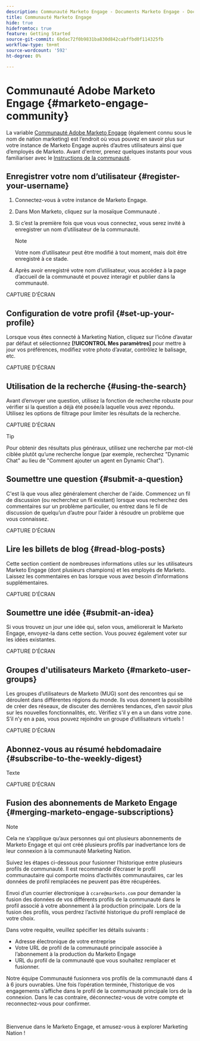 ```yaml
---
description: Communauté Marketo Engage - Documents Marketo Engage - Documentation du produit
title: Communauté Marketo Engage
hide: true
hidefromtoc: true
feature: Getting Started
source-git-commit: 6bdac72f0b9831ba830d842cabffbd0f114325fb
workflow-type: tm+mt
source-wordcount: '592'
ht-degree: 0%

---
```


# Communauté Adobe Marketo Engage {#marketo-engage-community}

La variable [Communauté Adobe Marketo Engage](https://nation.marketo.com/) (également connu sous le nom de nation marketing) est l’endroit où vous pouvez en savoir plus sur votre instance de Marketo Engage auprès d’autres utilisateurs ainsi que d’employés de Marketo. Avant d&#39;entrer, prenez quelques instants pour vous familiariser avec le [Instructions de la communauté](https://nation.marketo.com/t5/community-guidelines/ct-p/community-guidelines).

## Enregistrer votre nom d’utilisateur {#register-your-username}

1. Connectez-vous à votre instance de Marketo Engage.

1. Dans Mon Marketo, cliquez sur la mosaïque Communauté .

1. Si c’est la première fois que vous vous connectez, vous serez invité à enregistrer un nom d’utilisateur de la communauté.

   >[!NOTE]
   >
   >Votre nom d’utilisateur peut être modifié à tout moment, mais doit être enregistré à ce stade.

1. Après avoir enregistré votre nom d’utilisateur, vous accédez à la page d’accueil de la communauté et pouvez interagir et publier dans la communauté.

CAPTURE D’ÉCRAN

## Configuration de votre profil {#set-up-your-profile}

Lorsque vous êtes connecté à Marketing Nation, cliquez sur l’icône d’avatar par défaut et sélectionnez **[!UICONTROL Mes paramètres]** pour mettre à jour vos préférences, modifiez votre photo d’avatar, contrôlez le balisage, etc.

CAPTURE D’ÉCRAN

## Utilisation de la recherche {#using-the-search}

Avant d’envoyer une question, utilisez la fonction de recherche robuste pour vérifier si la question a déjà été posée/à laquelle vous avez répondu. Utilisez les options de filtrage pour limiter les résultats de la recherche.

CAPTURE D’ÉCRAN

>[!TIP]
>
>Pour obtenir des résultats plus généraux, utilisez une recherche par mot-clé ciblée plutôt qu’une recherche longue (par exemple, recherchez &quot;Dynamic Chat&quot; au lieu de &quot;Comment ajouter un agent en Dynamic Chat&quot;).

## Soumettre une question {#submit-a-question}

C&#39;est là que vous allez généralement chercher de l&#39;aide. Commencez un fil de discussion (ou recherchez un fil existant) lorsque vous recherchez des commentaires sur un problème particulier, ou entrez dans le fil de discussion de quelqu’un d’autre pour l’aider à résoudre un problème que vous connaissez.

CAPTURE D’ÉCRAN

## Lire les billets de blog {#read-blog-posts}

Cette section contient de nombreuses informations utiles sur les utilisateurs Marketo Engage (dont plusieurs champions) et les employés de Marketo. Laissez les commentaires en bas lorsque vous avez besoin d’informations supplémentaires.

CAPTURE D’ÉCRAN

## Soumettre une idée {#submit-an-idea}

Si vous trouvez un jour une idée qui, selon vous, améliorerait le Marketo Engage, envoyez-la dans cette section. Vous pouvez également voter sur les idées existantes.

CAPTURE D’ÉCRAN

## Groupes d&#39;utilisateurs Marketo {#marketo-user-groups}

Les groupes d’utilisateurs de Marketo (MUG) sont des rencontres qui se déroulent dans différentes régions du monde. Ils vous donnent la possibilité de créer des réseaux, de discuter des dernières tendances, d’en savoir plus sur les nouvelles fonctionnalités, etc. Vérifiez s&#39;il y en a un dans votre zone. S’il n’y en a pas, vous pouvez rejoindre un groupe d’utilisateurs virtuels !

CAPTURE D’ÉCRAN

## Abonnez-vous au résumé hebdomadaire {#subscribe-to-the-weekly-digest}

Texte

CAPTURE D’ÉCRAN

## Fusion des abonnements de Marketo Engage {#merging-marketo-engage-subscriptions}

>[!NOTE]
>
>Cela ne s’applique qu’aux personnes qui ont plusieurs abonnements de Marketo Engage et qui ont créé plusieurs profils par inadvertance lors de leur connexion à la communauté Marketing Nation.

Suivez les étapes ci-dessous pour fusionner l’historique entre plusieurs profils de communauté. Il est recommandé d’écraser le profil communautaire qui comporte moins d’activités communautaires, car les données de profil remplacées ne peuvent pas être récupérées.

Envoi d’un courrier électronique à `ccare@marketo.com` pour demander la fusion des données de vos différents profils de la communauté dans le profil associé à votre abonnement à la production principale. Lors de la fusion des profils, vous perdrez l’activité historique du profil remplacé de votre choix.

Dans votre requête, veuillez spécifier les détails suivants :

* Adresse électronique de votre entreprise
* Votre URL de profil de la communauté principale associée à l’abonnement à la production du Marketo Engage
* URL du profil de la communauté que vous souhaitez remplacer et fusionner.

Notre équipe Communauté fusionnera vos profils de la communauté dans 4 à 6 jours ouvrables. Une fois l’opération terminée, l’historique de vos engagements s’affiche dans le profil de la communauté principale lors de la connexion. Dans le cas contraire, déconnectez-vous de votre compte et reconnectez-vous pour confirmer.

<br>

Bienvenue dans le Marketo Engage, et amusez-vous à explorer Marketing Nation !
